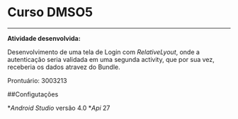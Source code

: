 # Curso DMSO5
_______________
**Atividade desenvolvida:** 


Desenvolvimento de uma tela de Login com *RelativeLyout*,
onde a autenticação seria validada em uma segunda activity, que por sua vez, receberia os dados
atravez do Bundle.

Prontuário: 3003213

##Configutações

*_Android Studio_ versâo 4.0
*_Api_ 27

